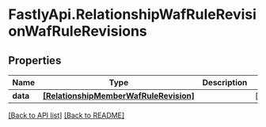 # FastlyApi.RelationshipWafRuleRevisionWafRuleRevisions

## Properties

Name | Type | Description | Notes
------------ | ------------- | ------------- | -------------
**data** | [**[RelationshipMemberWafRuleRevision]**](RelationshipMemberWafRuleRevision.md) |  | [optional] 



[[Back to API list]](../../README.md#endpoints) [[Back to README]](../../README.md)

